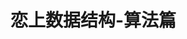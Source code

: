 # 恋上数据结构-算法篇

























































































































































































